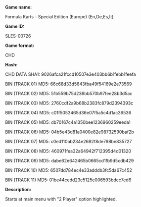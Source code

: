 ﻿**Game name:**

Formula Karts - Special Edition (Europe) (En,De,Es,It)

**Game ID:**

SLES-00726

**Game format:**

CHD

**Hash:**

CHD DATA SHA1: 9026afca21fccd10507e3e403bb6b1febb1feefa

BIN (TRACK 01) MD5: 66c68d33d5643fba49f54169e2e73569

BIN (TRACK 02) MD5: 51b559b75d236bb570b97fee28b3d5ac

BIN (TRACK 03) MD5: 2760cdf2a9b68b2383fc879d2394393c

BIN (TRACK 04) MD5: c01f5053465d36e07f5a5c4d1ac36536

BIN (TRACK 05) MD5: db70167c4a1350bee1236960259eeda1

BIN (TRACK 06) MD5: 04b5e43d81a0400e82e98732590baf2b

BIN (TRACK 07) MD5: c0ed110ab234e2682f8de798be835727

BIN (TRACK 08) MD5: 460971fea32a64942f712395d4d01320

BIN (TRACK 09) MD5: dabe62e642465b0665cd1fb9d5cdb429

BIN (TRACK 10) MD5: 6507dd784ec4e33adddb3fc5da67c452

BIN (TRACK 11) MD5: 01be44cedd23c5125e006593bdcc7ed6

**Description:**

Starts at main menu with "2 Player" option highlighted.